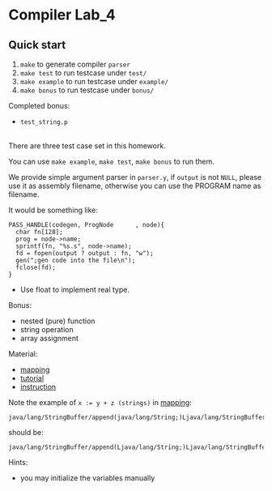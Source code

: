 # Compiler Lab_4

## Quick start
1. `make` to generate compiler `parser`
2. `make test` to run testcase under `test/`
3. `make example` to run testcase under `example/`
4. `make bonus` to run testcase under `bonus/`

Completed bonus:
* `test_string.p`

<br>
There are three test case set in this homework.

You can use `make example`, `make test`, `make bonus` to run them.

We provide simple argument parser in `parser.y`, if `output` is not `NULL`, please use it as assembly filename, otherwise you can use the PROGRAM name as filename.

It would be something like:
```
PASS_HANDLE(codegen, ProgNode      , node){
  char fn[128];
  prog = node->name;
  sprintf(fn, "%s.s", node->name);
  fd = fopen(output ? output : fn, "w");
  gen(";gen code into the file\n");
  fclose(fd);
}
```

- Use float to implement real type.

Bonus:
- nested (pure) function
- string operation
- array assignment

Material:
- [mapping](http://www2.cs.uidaho.edu/~jeffery/courses/445/code-jasmin.html)
- [tutorial](http://saksagan.ceng.metu.edu.tr/courses/ceng444/link/f3jasmintutorial.html)
- [instruction](https://docs.oracle.com/javase/specs/jvms/se7/html/jvms-6.html#jvms-6.5.saload)

Note the example of `x := y + z (strings)` in [mapping](http://www2.cs.uidaho.edu/~jeffery/courses/445/code-jasmin.html):
```
java/lang/StringBuffer/append(java/lang/String;)Ljava/lang/StringBuffer;
```
should be:
```
java/lang/StringBuffer/append(Ljava/lang/String;)Ljava/lang/StringBuffer;
```

Hints:
- you may initialize the variables manually
